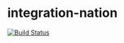 # integration-nation
[![Build Status](https://travis-ci.org/galactic-filament/integration-nation.svg?branch=master)](https://travis-ci.org/galactic-filament/integration-nation)